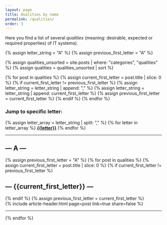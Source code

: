 ```yaml
---
layout: page
title: Qualities by name
permalink: /qualities/
order: 3
---
```


Here you find a list of several _qualities_ (meaning: desirable, expected or required properties) of IT systems).


{% assign letter_string = "A" %}
{% assign previous_first_letter = "A" %}

{% assign qualities_unsorted = site.posts | where: "categories", "qualities" %}
{% assign qualities = qualities_unsorted | sort %}

{% for post in qualities  %}
    {% assign current_first_letter = post.title | slice: 0 %}
    {% if current_first_letter != previous_first_letter %}
        {% assign letter_string = letter_string | append: "," %}
        {% assign letter_string = letter_string | append: current_first_letter %}
        {% assign previous_first_letter = current_first_letter %}
    {% endif %}
{% endfor %}

### Jump to specific letter:

{% assign letter_array = letter_string | split: "," %}
{% for letter in letter_array %}
<nobr>
<b><a class="hov" href="{{site.baseurl}}/qualities/#{{letter|slugize}}">{{letter}}</a></b>
</nobr>
{% endfor %}

<div id="search-results">
    <hr id="first-hr" class="with-no-margin"/>
    <h2 ID = "A"> &mdash; A &mdash; </h2>
    {% assign previous_first_letter = "A" %}
    {% for post in qualities  %}
    {% assign current_first_letter = post.title | slice: 0 %}
    {% if current_first_letter != previous_first_letter %}
    <h2 ID = {{current_first_letter}}> &mdash; {{current_first_letter}} &mdash; </h2>
    {% endif %}
    {% assign previous_first_letter = current_first_letter %}
    <div class="article-wrapper">
        <article>
            {% include article-header.html page=post link=true share=false %}
        </article>
    </div>
    <hr class="with-no-margin"/>
    {% endfor %}
</div>

